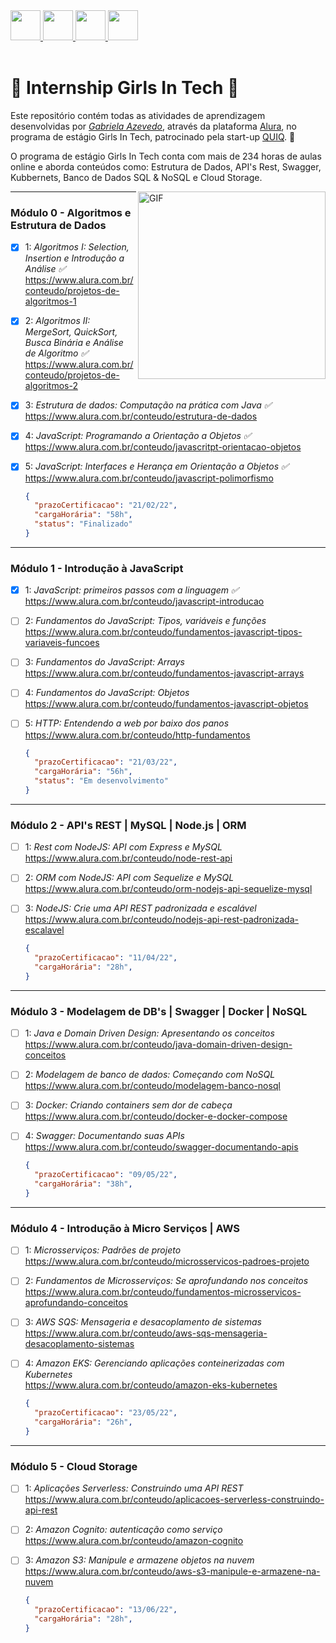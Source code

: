 <a href="https://github.com/gabiazevedo" target="_blank">
  <img src="https://cdn.iconscout.com/icon/free/png-256/github-108-438008.png" width="48px" height="48px">
</a> 
<a href="https://www.instagram.com/gabicomacucar/" target="_blank">
  <img src="https://cdn.icon-icons.com/icons2/1211/PNG/512/1491579602-yumminkysocialmedia36_83067.png" width="48px" height="48px">
</a> 
<a href="https://www.facebook.com/gabiazevedoms/" target="_blank">
  <img src="https://i.ibb.co/zmYNW4p/facebook.png" width="48px" height="48px">
</a> 
<a href="https://www.linkedin.com/in/gabiazevedoms/" target="_blank">
  <img src="https://i.ibb.co/Kx2GSrT/linkedin.png" width="48px" height="48px">
</a>

<br />
<br />

# 🚀 Internship Girls In Tech 🚀 

Este repositório contém todas as atividades de aprendizagem desenvolvidas por _[Gabriela Azevedo](https://www.linkedin.com/in/gabiazevedoms/)_, através da plataforma [Alura](https://www.alura.com.br/), no programa de estágio Girls In Tech, patrocinado pela start-up [QUIQ](https://somosquiq.com/?utm_source=google&utm_medium=cpc&utm_campaign=gen-delivery&utm_content=institucional&palavra=somos%20quiq&gclid=CjwKCAiA_omPBhBBEiwAcg7smcPFx5l2i_ybppMAbqxBSPyWSJWwN9-DjRcS37b1Dg4hzS1_7oHrtxoCCMwQAvD_BwE). :rocket:

O programa de estágio Girls In Tech conta com mais de 234 horas de aulas online e aborda conteúdos como: Estrutura de Dados, API's Rest, Swagger, Kubbernets, Banco de Dados SQL & NoSQL e Cloud Storage.

<img align="right" alt="GIF" src="https://octodex.github.com/images/inspectocat.jpg" width="300px" />

---

### Módulo 0 - Algoritmos e Estrutura de Dados

- [x] 1: _Algoritmos I: Selection, Insertion e Introdução a Análise ✅_<br>
  https://www.alura.com.br/conteudo/projetos-de-algoritmos-1
- [x] 2: _Algoritmos II: MergeSort, QuickSort, Busca Binária e Análise de Algoritmo ✅_<br>
  https://www.alura.com.br/conteudo/projetos-de-algoritmos-2
- [x] 3: _Estrutura de dados: Computação na prática com Java ✅_<br>
  https://www.alura.com.br/conteudo/estrutura-de-dados
- [x] 4: _JavaScript: Programando a Orientação a Objetos ✅_<br>
  https://www.alura.com.br/conteudo/javascritpt-orientacao-objetos
- [x] 5: _JavaScript: Interfaces e Herança em Orientação a Objetos ✅_<br>
  https://www.alura.com.br/conteudo/javascript-polimorfismo
  
    ```json
  {
      "prazoCertificacao": "21/02/22",
      "cargaHorária": "58h",
      "status": "Finalizado"
  }
  
  ```
---

### Módulo 1 - Introdução à JavaScript

- [x] 1: _JavaScript: primeiros passos com a linguagem ✅_<br>
  https://www.alura.com.br/conteudo/javascript-introducao
- [ ] 2: _Fundamentos do JavaScript: Tipos, variáveis e funções_<br>
  https://www.alura.com.br/conteudo/fundamentos-javascript-tipos-variaveis-funcoes
- [ ] 3: _Fundamentos do JavaScript: Arrays_<br>
  https://www.alura.com.br/conteudo/fundamentos-javascript-arrays
- [ ] 4: _Fundamentos do JavaScript: Objetos_<br>
  https://www.alura.com.br/conteudo/fundamentos-javascript-objetos
- [ ] 5: _HTTP: Entendendo a web por baixo dos panos_<br>
  https://www.alura.com.br/conteudo/http-fundamentos
  
  ```json
  {
    "prazoCertificacao": "21/03/22",
    "cargaHorária": "56h",
    "status": "Em desenvolvimento"
  }
  
  ```
---

### Módulo 2 - API's REST | MySQL | Node.js | ORM

- [ ] 1: _Rest com NodeJS: API com Express e MySQL_<br>
  https://www.alura.com.br/conteudo/node-rest-api
- [ ] 2: _ORM com NodeJS: API com Sequelize e MySQL_<br>
  https://www.alura.com.br/conteudo/orm-nodejs-api-sequelize-mysql
- [ ] 3: _NodeJS: Crie uma API REST padronizada e escalável_<br>
  https://www.alura.com.br/conteudo/nodejs-api-rest-padronizada-escalavel
  
    ```json
  {
      "prazoCertificacao": "11/04/22",
      "cargaHorária": "28h",
  }
  
  ```
---

### Módulo 3 - Modelagem de DB's | Swagger | Docker | NoSQL

- [ ] 1: _Java e Domain Driven Design: Apresentando os conceitos_<br>
  https://www.alura.com.br/conteudo/java-domain-driven-design-conceitos
- [ ] 2: _Modelagem de banco de dados: Começando com NoSQL_<br>
  https://www.alura.com.br/conteudo/modelagem-banco-nosql
- [ ] 3: _Docker: Criando containers sem dor de cabeça_<br>
  https://www.alura.com.br/conteudo/docker-e-docker-compose
- [ ] 4: _Swagger: Documentando suas APIs_<br>
  https://www.alura.com.br/conteudo/swagger-documentando-apis
  
    ```json
  {
      "prazoCertificacao": "09/05/22",
      "cargaHorária": "38h",
  }
  
  ```
---
 
### Módulo 4 - Introdução à Micro Serviços | AWS

- [ ] 1: _Microsserviços: Padrões de projeto_<br>
  https://www.alura.com.br/conteudo/microsservicos-padroes-projeto
- [ ] 2: _Fundamentos de Microsserviços: Se aprofundando nos conceitos_<br>
  https://www.alura.com.br/conteudo/fundamentos-microsservicos-aprofundando-conceitos
- [ ] 3: _AWS SQS: Mensageria e desacoplamento de sistemas_<br>
  https://www.alura.com.br/conteudo/aws-sqs-mensageria-desacoplamento-sistemas
- [ ] 4: _Amazon EKS: Gerenciando aplicações conteinerizadas com Kubernetes_<br>
  https://www.alura.com.br/conteudo/amazon-eks-kubernetes
  
    ```json
  {
      "prazoCertificacao": "23/05/22",
      "cargaHorária": "26h",
  }
  
  ```
---

### Módulo 5 - Cloud Storage

- [ ] 1: _Aplicações Serverless: Construindo uma API REST_<br>
  https://www.alura.com.br/conteudo/aplicacoes-serverless-construindo-api-rest
- [ ] 2: _Amazon Cognito: autenticação como serviço_<br>
  https://www.alura.com.br/conteudo/amazon-cognito
- [ ] 3: _Amazon S3: Manipule e armazene objetos na nuvem_<br>
  https://www.alura.com.br/conteudo/aws-s3-manipule-e-armazene-na-nuvem
  
    ```json
  {
      "prazoCertificacao": "13/06/22",
      "cargaHorária": "28h",
  }
  
  ```
